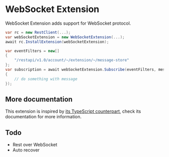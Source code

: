 # WebSocket Extension

WebSocket Extension adds support for WebSocket protocol.


```cs
var rc = new RestClient(...);
var webSocketExtension = new WebSocketExtension(...);
await rc.InstallExtension(webSocketExtension);

var eventFilters = new[]
{
    "/restapi/v1.0/account/~/extension/~/message-store"
};
var subscription = await webSocketExtension.Subscribe(eventFilters, message =>
{
    // do something with message
});
```


## More documentation

This extension is inspired by [its TypeScript counterpart](https://github.com/ringcentral/ringcentral-extensible/tree/master/packages/extensions/ws), check its documentation for more information.


## Todo

- Rest over WebSocket
- Auto recover
